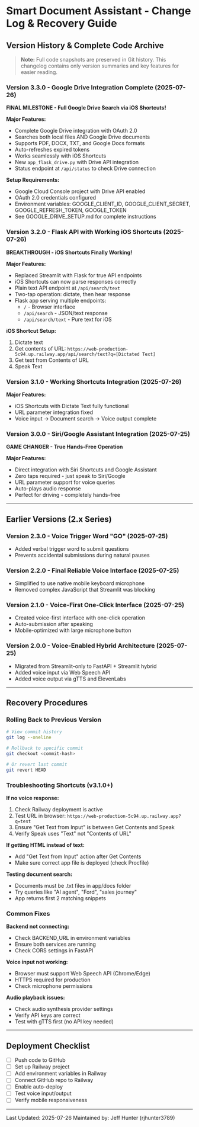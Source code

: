 # Smart Document Assistant - Change Log & Recovery Guide

## Version History & Complete Code Archive

> **Note:** Full code snapshots are preserved in Git history. This changelog contains only version summaries and key features for easier reading.

### Version 3.3.0 - Google Drive Integration Complete (2025-07-26)

**FINAL MILESTONE - Full Google Drive Search via iOS Shortcuts!**

**Major Features:**
- Complete Google Drive integration with OAuth 2.0
- Searches both local files AND Google Drive documents
- Supports PDF, DOCX, TXT, and Google Docs formats
- Auto-refreshes expired tokens
- Works seamlessly with iOS Shortcuts
- New `app_flask_drive.py` with Drive API integration
- Status endpoint at `/api/status` to check Drive connection

**Setup Requirements:**
- Google Cloud Console project with Drive API enabled
- OAuth 2.0 credentials configured
- Environment variables: GOOGLE_CLIENT_ID, GOOGLE_CLIENT_SECRET, GOOGLE_REFRESH_TOKEN, GOOGLE_TOKEN
- See GOOGLE_DRIVE_SETUP.md for complete instructions

### Version 3.2.0 - Flask API with Working iOS Shortcuts (2025-07-26)

**BREAKTHROUGH - iOS Shortcuts Finally Working!**

**Major Features:**
- Replaced Streamlit with Flask for true API endpoints
- iOS Shortcuts can now parse responses correctly
- Plain text API endpoint at `/api/search/text`
- Two-tap operation: dictate, then hear response
- Flask app serving multiple endpoints:
  - `/` - Browser interface
  - `/api/search` - JSON/text response
  - `/api/search/text` - Pure text for iOS

**iOS Shortcut Setup:**
1. Dictate text
2. Get contents of URL: `https://web-production-5c94.up.railway.app/api/search/text?q=[Dictated Text]`
3. Get text from Contents of URL
4. Speak Text

### Version 3.1.0 - Working Shortcuts Integration (2025-07-26)

**Major Features:**
- iOS Shortcuts with Dictate Text fully functional
- URL parameter integration fixed
- Voice input → Document search → Voice output complete

### Version 3.0.0 - Siri/Google Assistant Integration (2025-07-25)

**GAME CHANGER - True Hands-Free Operation**

**Major Features:**
- Direct integration with Siri Shortcuts and Google Assistant
- Zero taps required - just speak to Siri/Google
- URL parameter support for voice queries
- Auto-plays audio response
- Perfect for driving - completely hands-free

---

## Earlier Versions (2.x Series)

### Version 2.3.0 - Voice Trigger Word "GO" (2025-07-25)
- Added verbal trigger word to submit questions
- Prevents accidental submissions during natural pauses

### Version 2.2.0 - Final Reliable Voice Interface (2025-07-25)
- Simplified to use native mobile keyboard microphone
- Removed complex JavaScript that Streamlit was blocking

### Version 2.1.0 - Voice-First One-Click Interface (2025-07-25)
- Created voice-first interface with one-click operation
- Auto-submission after speaking
- Mobile-optimized with large microphone button

### Version 2.0.0 - Voice-Enabled Hybrid Architecture (2025-07-25)
- Migrated from Streamlit-only to FastAPI + Streamlit hybrid
- Added voice input via Web Speech API
- Added voice output via gTTS and ElevenLabs

---

## Recovery Procedures

### Rolling Back to Previous Version
```bash
# View commit history
git log --oneline

# Rollback to specific commit
git checkout <commit-hash>

# Or revert last commit
git revert HEAD
```

### Troubleshooting Shortcuts (v3.1.0+)

**If no voice response:**
1. Check Railway deployment is active
2. Test URL in browser: `https://web-production-5c94.up.railway.app?q=test`
3. Ensure "Get Text from Input" is between Get Contents and Speak
4. Verify Speak uses "Text" not "Contents of URL"

**If getting HTML instead of text:**
- Add "Get Text from Input" action after Get Contents
- Make sure correct app file is deployed (check Procfile)

**Testing document search:**
- Documents must be .txt files in app/docs folder
- Try queries like "AI agent", "Ford", "sales journey"
- App returns first 2 matching snippets

### Common Fixes

**Backend not connecting:**
- Check BACKEND_URL in environment variables
- Ensure both services are running
- Check CORS settings in FastAPI

**Voice input not working:**
- Browser must support Web Speech API (Chrome/Edge)
- HTTPS required for production
- Check microphone permissions

**Audio playback issues:**
- Check audio synthesis provider settings
- Verify API keys are correct
- Test with gTTS first (no API key needed)

---

## Deployment Checklist

- [ ] Push code to GitHub
- [ ] Set up Railway project
- [ ] Add environment variables in Railway
- [ ] Connect GitHub repo to Railway
- [ ] Enable auto-deploy
- [ ] Test voice input/output
- [ ] Verify mobile responsiveness

---

Last Updated: 2025-07-26
Maintained by: Jeff Hunter (rjhunter3789)
